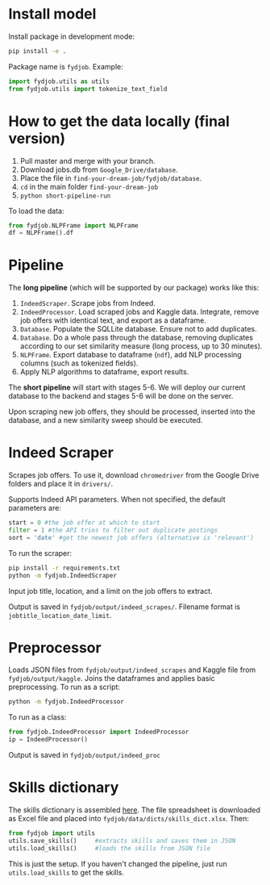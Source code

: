 # Install model

Install package in development mode: 

```bash
pip install -e .
```

Package name is `fydjob`. Example:

```python
import fydjob.utils as utils 
from fydjob.utils import tokenize_text_field
```

# How to get the data locally (final version)

1. Pull master and merge with your branch.
2. Download jobs.db from `Google_Drive/database`.
3. Place the file in `find-your-dream-job/fydjob/database`.
4. `cd` in the main folder `find-your-dream-job`
5. `python short-pipeline-run`

To load the data:

```python
from fydjob.NLPFrame import NLPFrame
df = NLPFrame().df
```

# Pipeline

The **long pipeline** (which will be supported by our package) works like this: 

1.  `IndeedScraper`. Scrape jobs from Indeed.
2. `IndeedProcessor`. Load scraped jobs and Kaggle data. Integrate, remove job offers with identical text, and export as a dataframe.
3. `Database`. Populate the SQLLite database. Ensure not to add duplicates. 
4. `Database`. Do a whole pass through the database, removing duplicates according to our set similarity measure (long process, up to 30 minutes). 
5. `NLPFrame`. Export database to dataframe (`ndf`), add NLP processing columns (such as tokenized fields). 
6. Apply NLP algorithms to dataframe, export results. 

The **short pipeline** will start with stages 5-6. We will deploy our current database to the backend and stages 5-6 will be done on the server. 

Upon scraping new job offers, they should be processed, inserted into the database, and a new similarity sweep should be executed. 

# Indeed Scraper

Scrapes job offers. To use it, download `chromedriver` from the Google Drive folders and place it in `drivers/`. 

Supports Indeed API parameters. When not specified, the default parameters are:

```python
start = 0 #the job offer at which to start
filter = 1 #the API tries to filter out duplicate postings
sort = 'date' #get the newest job offers (alternative is 'relevant')
```

To run the scraper:

```bash
pip install -r requirements.txt
python -m fydjob.IndeedScraper
```

Input job title, location, and a limit on the job offers to extract. 

Output is saved in `fydjob/output/indeed_scrapes/`. Filename format is `jobtitle_location_date_limit`. 

# Preprocessor

Loads JSON files from `fydjob/output/indeed_scrapes` and Kaggle file from `fydjob/output/kaggle`. Joins the dataframes and applies basic preprocessing. To run as a script:

```bash
python -m fydjob.IndeedProcessor 
```

To run as a class: 

``` python
from fydjob.IndeedProcessor import IndeedProcessor
ip = IndeedProcessor()
```

Output is saved in `fydjob/output/indeed_proc`

# Skills dictionary

The skills dictionary is assembled [here](https://docs.google.com/spreadsheets/d/1McSTyy1-kRt-B_Vs8Z-S7OEDVPgWSPwWpCHGnY8AKP0/edit?usp=sharing). The file spreadsheet is downloaded as Excel file and placed into `fydjob/data/dicts/skills_dict.xlsx`. Then:

```python
from fydjob import utils
utils.save_skills()     #extracts skills and saves them in JSON
utils.load_skills()     #loads the skills from JSON file
```

This is just the setup. If you haven't changed the pipeline, just run `utils.load_skills` to get the skills.
